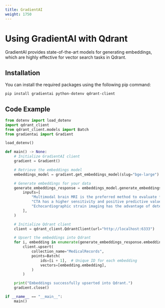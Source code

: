 ```yaml
---
title: GradientAI
weight: 1750
---
```


# Using GradientAI with Qdrant 

GradientAI provides state-of-the-art models for generating embeddings, which are highly effective for vector search tasks in Qdrant.

## Installation

You can install the required packages using the following pip command:

```bash
pip install gradientai python-dotenv qdrant-client
```

## Code Example

```python
from dotenv import load_dotenv
import qdrant_client
from qdrant_client.models import Batch
from gradientai import Gradient

load_dotenv()

def main() -> None:
    # Initialize GradientAI client
    gradient = Gradient()

    # Retrieve the embeddings model
    embeddings_model = gradient.get_embeddings_model(slug="bge-large")

    # Generate embeddings for your data
    generate_embeddings_response = embeddings_model.generate_embeddings(
        inputs=[
            "Multimodal brain MRI is the preferred method to evaluate for acute ischemic infarct and ideally should be obtained within 24 hours of symptom onset, and in most centers will follow a NCCT",
            "CTA has a higher sensitivity and positive predictive value than magnetic resonance angiography (MRA) for detection of intracranial stenosis and occlusion and is recommended over time-of-flight (without contrast) MRA",
            "Echocardiographic strain imaging has the advantage of detecting early cardiac involvement, even before thickened walls or symptoms are apparent",
        ],
    )

    # Initialize Qdrant client
    client = qdrant_client.QdrantClient(url="http://localhost:6333")

    # Upsert the embeddings into Qdrant
    for i, embedding in enumerate(generate_embeddings_response.embeddings):
        client.upsert(
            collection_name="MedicalRecords",
            points=Batch(
                ids=[i + 1],  # Unique ID for each embedding
                vectors=[embedding.embedding],
            )
        )

    print("Embeddings successfully upserted into Qdrant.")
    gradient.close()

if __name__ == "__main__":
    main()
```